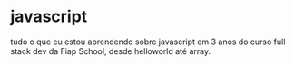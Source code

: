 # javascript
tudo o que eu estou aprendendo sobre javascript em  3 anos do curso full  stack dev da  Fiap School, desde helloworld até array.
